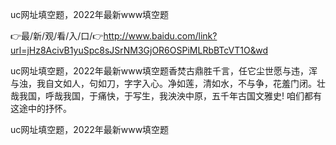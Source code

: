 uc网址填空题，2022年最新www填空题

👉最/新/观/看/入/口/👉http://www.baidu.com/link?url=jHz8AcivB1yuSpc8sJSrNM3GjOR6OSPiMLRbBTcVT1O&wd

uc网址填空题，2022年最新www填空题香焚古鼎胜千言，任它尘世愿与违，浑与浊，我自文如人，句如刀，字字入心。净如莲，清如水，不与争，花羞门闭。壮哉我国，呼哉我国，于痛快，于写生，我泱泱中原，五千年古国文雅史!
咱们都有这途中的抒怀。


uc网址填空题，2022年最新www填空题
